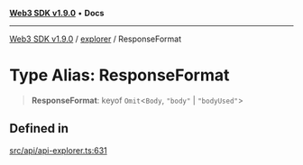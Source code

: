 [**Web3 SDK v1.9.0**](../../../README.md) • **Docs**

***

[Web3 SDK v1.9.0](../../../globals.md) / [explorer](../README.md) / ResponseFormat

# Type Alias: ResponseFormat

> **ResponseFormat**: keyof `Omit`\<`Body`, `"body"` \| `"bodyUsed"`\>

## Defined in

[src/api/api-explorer.ts:631](https://github.com/Mystic-Nayy/alephium-web3/blob/ee41f5e0e7d7fb0b155fe62f05b2ac03772895ca/packages/web3/src/api/api-explorer.ts#L631)

